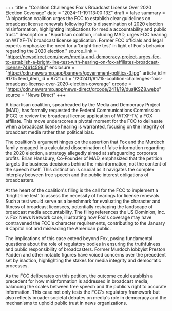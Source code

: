 +++
title = "Coalition Challenges Fox's Broadcast License Over 2020 Election Coverage"
date = "2024-11-19T13:00:13Z"
draft = false
summary = "A bipartisan coalition urges the FCC to establish clear guidelines on broadcast license renewals following Fox's dissemination of 2020 election misinformation, highlighting implications for media accountability and public trust."
description = "Bipartisan coalition, including MAD, urges FCC hearing on WTXF-TV broadcast license application. Former FCC officials and legal experts emphasize the need for a 'bright-line test' in light of Fox's behavior regarding the 2020 election."
source_link = "https://newsdirect.com/news/media-and-democracy-project-urges-fcc-to-establish-a-bright-line-test-with-hearing-on-fox-affiliates-broadcast-license-746145963"
enclosure = "https://cdn.newsramp.app/banners/government-politics-3.jpg"
article_id = 91715
feed_item_id = 8721
url = "/202411/91715-coalition-challenges-foxs-broadcast-license-over-2020-election-coverage"
qrcode = "https://cdn.newsramp.app/news-direct/qrcode/2411/19/dualKSZ8.webp"
source = "News Direct"
+++

<p>A bipartisan coalition, spearheaded by the Media and Democracy Project (MAD), has formally requested the Federal Communications Commission (FCC) to review the broadcast license application of WTXF-TV, a FOX affiliate. This move underscores a pivotal moment for the FCC to delineate when a broadcast license hearing is warranted, focusing on the integrity of broadcast media rather than political bias.</p><p>The coalition's argument hinges on the assertion that Fox and the Murdoch family engaged in a calculated dissemination of false information regarding the 2020 election, a strategy allegedly aimed at safeguarding corporate profits. Brian Hansbury, Co-Founder of MAD, emphasized that the petition targets the business decisions behind the misinformation, not the content of the speech itself. This distinction is crucial as it navigates the complex interplay between free speech and the public interest obligations of broadcasters.</p><p>At the heart of the coalition's filing is the call for the FCC to implement a 'bright-line test' to assess the necessity of hearings for license renewals. Such a test would serve as a benchmark for evaluating the character and fitness of broadcast licensees, potentially reshaping the landscape of broadcast media accountability. The filing references the US Dominion, Inc. v. Fox News Network case, illustrating how Fox's coverage may have contravened the FCC's character requirements, contributing to the January 6 Capitol riot and misleading the American public.</p><p>The implications of this case extend beyond Fox, posing fundamental questions about the role of regulatory bodies in ensuring the truthfulness and public responsibility of broadcasters. Former Murdoch lobbyist Preston Padden and other notable figures have voiced concerns over the precedent set by inaction, highlighting the stakes for media integrity and democratic processes.</p><p>As the FCC deliberates on this petition, the outcome could establish a precedent for how misinformation is addressed in broadcast media, balancing the scales between free speech and the public's right to accurate information. This case not only tests the FCC's regulatory framework but also reflects broader societal debates on media's role in democracy and the mechanisms to uphold public trust in news organizations.</p>
